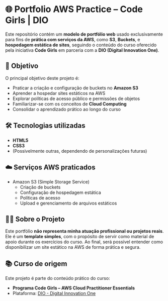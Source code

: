 # 🌐 Portfolio AWS Practice – Code Girls | DIO

Este repositório contém um **modelo de portfólio web** usado exclusivamente para fins de **prática com serviços da AWS**, como **S3**, **Buckets**, e **hospedagem estática de sites**, seguindo o conteúdo do curso oferecido pela iniciativa **Code Girls** em parceria com a **DIO (Digital Innovation One)**.

## 🎯 Objetivo

O principal objetivo deste projeto é:

- Praticar a criação e configuração de buckets no **Amazon S3**  
- Aprender a hospedar sites estáticos na AWS  
- Explorar políticas de acesso público e permissões de objetos  
- Familiarizar-se com os conceitos de **Cloud Computing**  
- Consolidar o aprendizado prático ao longo do curso

## 🛠 Tecnologias utilizadas

- **HTML5**
- **CSS3**
- (Possivelmente outras, dependendo de personalizações futuras)

## ☁️ Serviços AWS praticados

- Amazon S3 (Simple Storage Service)
  - Criação de buckets
  - Configuração de hospedagem estática
  - Políticas de acesso
  - Upload e gerenciamento de arquivos estáticos

## 👩‍💻 Sobre o Projeto

Este portfólio **não representa minha atuação profissional ou projetos reais**. Ele é um **template simples**, com o propósito de servir como material de apoio durante os exercícios do curso. Ao final, será possível entender como disponibilizar um site estático na AWS de forma prática e segura.

## 📚 Curso de origem

Este projeto é parte do conteúdo prático do curso:

- **Programa Code Girls – AWS Cloud Practitioner Essentials**
- Plataforma: [DIO - Digital Innovation One](https://www.dio.me)
